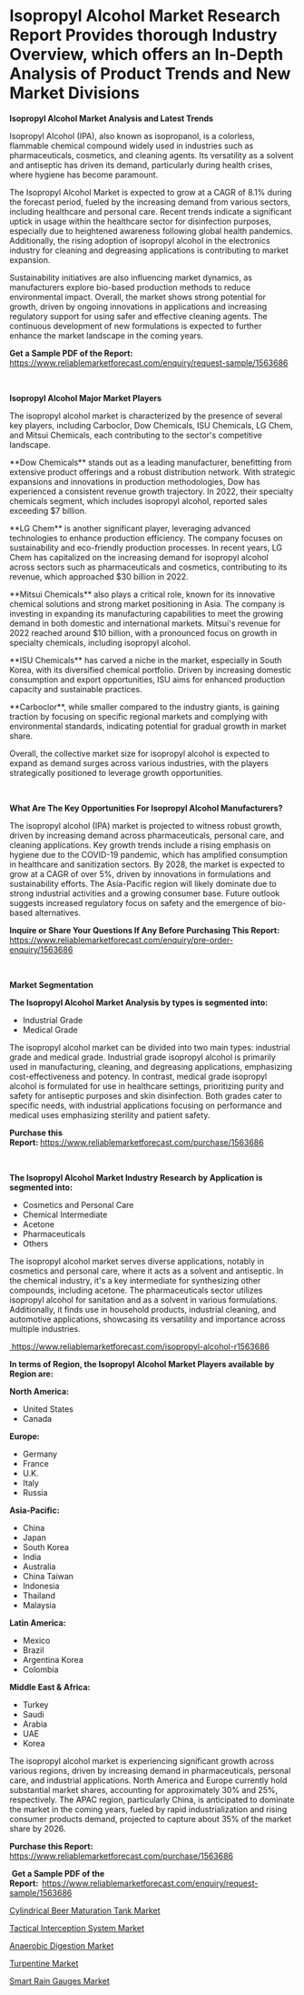 <p><h1>Isopropyl Alcohol Market Research Report Provides thorough Industry Overview, which offers an In-Depth Analysis of Product Trends and New Market Divisions</h1></p><p><strong>Isopropyl Alcohol Market Analysis and Latest Trends</strong></p>
<p><p>Isopropyl Alcohol (IPA), also known as isopropanol, is a colorless, flammable chemical compound widely used in industries such as pharmaceuticals, cosmetics, and cleaning agents. Its versatility as a solvent and antiseptic has driven its demand, particularly during health crises, where hygiene has become paramount.</p><p>The Isopropyl Alcohol Market is expected to grow at a CAGR of 8.1% during the forecast period, fueled by the increasing demand from various sectors, including healthcare and personal care. Recent trends indicate a significant uptick in usage within the healthcare sector for disinfection purposes, especially due to heightened awareness following global health pandemics. Additionally, the rising adoption of isopropyl alcohol in the electronics industry for cleaning and degreasing applications is contributing to market expansion.</p><p>Sustainability initiatives are also influencing market dynamics, as manufacturers explore bio-based production methods to reduce environmental impact. Overall, the market shows strong potential for growth, driven by ongoing innovations in applications and increasing regulatory support for using safer and effective cleaning agents. The continuous development of new formulations is expected to further enhance the market landscape in the coming years.</p></p>
<p><strong>Get a Sample PDF of the Report:&nbsp;</strong> <a href="https://www.reliablemarketforecast.com/enquiry/request-sample/1563686?utm_campaign=2447&utm_medium=2&utm_source=Github&utm_content=ia&utm_term=31032025&utm_id=isopropyl-alcohol">https://www.reliablemarketforecast.com/enquiry/request-sample/1563686</a></p>
<p>&nbsp;</p>
<p><strong>Isopropyl Alcohol Major Market Players</strong></p>
<p><p>The isopropyl alcohol market is characterized by the presence of several key players, including Carboclor, Dow Chemicals, ISU Chemicals, LG Chem, and Mitsui Chemicals, each contributing to the sector's competitive landscape.</p><p>**Dow Chemicals** stands out as a leading manufacturer, benefitting from extensive product offerings and a robust distribution network. With strategic expansions and innovations in production methodologies, Dow has experienced a consistent revenue growth trajectory. In 2022, their specialty chemicals segment, which includes isopropyl alcohol, reported sales exceeding $7 billion.</p><p>**LG Chem** is another significant player, leveraging advanced technologies to enhance production efficiency. The company focuses on sustainability and eco-friendly production processes. In recent years, LG Chem has capitalized on the increasing demand for isopropyl alcohol across sectors such as pharmaceuticals and cosmetics, contributing to its revenue, which approached $30 billion in 2022.</p><p>**Mitsui Chemicals** also plays a critical role, known for its innovative chemical solutions and strong market positioning in Asia. The company is investing in expanding its manufacturing capabilities to meet the growing demand in both domestic and international markets. Mitsui's revenue for 2022 reached around $10 billion, with a pronounced focus on growth in specialty chemicals, including isopropyl alcohol.</p><p>**ISU Chemicals** has carved a niche in the market, especially in South Korea, with its diversified chemical portfolio. Driven by increasing domestic consumption and export opportunities, ISU aims for enhanced production capacity and sustainable practices. </p><p>**Carboclor**, while smaller compared to the industry giants, is gaining traction by focusing on specific regional markets and complying with environmental standards, indicating potential for gradual growth in market share.</p><p>Overall, the collective market size for isopropyl alcohol is expected to expand as demand surges across various industries, with the players strategically positioned to leverage growth opportunities.</p></p>
<p>&nbsp;</p>
<p><strong>What Are The Key Opportunities For Isopropyl Alcohol Manufacturers?</strong></p>
<p><p>The isopropyl alcohol (IPA) market is projected to witness robust growth, driven by increasing demand across pharmaceuticals, personal care, and cleaning applications. Key growth trends include a rising emphasis on hygiene due to the COVID-19 pandemic, which has amplified consumption in healthcare and sanitization sectors. By 2028, the market is expected to grow at a CAGR of over 5%, driven by innovations in formulations and sustainability efforts. The Asia-Pacific region will likely dominate due to strong industrial activities and a growing consumer base. Future outlook suggests increased regulatory focus on safety and the emergence of bio-based alternatives.</p></p>
<p><strong>Inquire or Share Your Questions If Any Before Purchasing This Report:</strong> <a href="https://www.reliablemarketforecast.com/enquiry/pre-order-enquiry/1563686?utm_campaign=2447&utm_medium=2&utm_source=Github&utm_content=ia&utm_term=31032025&utm_id=isopropyl-alcohol">https://www.reliablemarketforecast.com/enquiry/pre-order-enquiry/1563686</a></p>
<p>&nbsp;</p>
<p><strong>Market Segmentation</strong></p>
<p><strong>The Isopropyl Alcohol Market Analysis by types is segmented into:</strong></p>
<p><ul><li>Industrial Grade</li><li>Medical Grade</li></ul></p>
<p><p>The isopropyl alcohol market can be divided into two main types: industrial grade and medical grade. Industrial grade isopropyl alcohol is primarily used in manufacturing, cleaning, and degreasing applications, emphasizing cost-effectiveness and potency. In contrast, medical grade isopropyl alcohol is formulated for use in healthcare settings, prioritizing purity and safety for antiseptic purposes and skin disinfection. Both grades cater to specific needs, with industrial applications focusing on performance and medical uses emphasizing sterility and patient safety.</p></p>
<p><strong>Purchase this Report:&nbsp;</strong><a href="https://www.reliablemarketforecast.com/purchase/1563686?utm_campaign=2447&utm_medium=2&utm_source=Github&utm_content=ia&utm_term=31032025&utm_id=isopropyl-alcohol">https://www.reliablemarketforecast.com/purchase/1563686</a></p>
<p>&nbsp;</p>
<p><strong>The Isopropyl Alcohol Market Industry Research by Application is segmented into:</strong></p>
<p><ul><li>Cosmetics and Personal Care</li><li>Chemical Intermediate</li><li>Acetone</li><li>Pharmaceuticals</li><li>Others</li></ul></p>
<p><p>The isopropyl alcohol market serves diverse applications, notably in cosmetics and personal care, where it acts as a solvent and antiseptic. In the chemical industry, it's a key intermediate for synthesizing other compounds, including acetone. The pharmaceuticals sector utilizes isopropyl alcohol for sanitation and as a solvent in various formulations. Additionally, it finds use in household products, industrial cleaning, and automotive applications, showcasing its versatility and importance across multiple industries.</p></p>
<p><a href="https://www.reliablemarketforecast.com/isopropyl-alcohol-r1563686?utm_campaign=2447&utm_medium=2&utm_source=Github&utm_content=ia&utm_term=31032025&utm_id=isopropyl-alcohol">&nbsp;https://www.reliablemarketforecast.com/isopropyl-alcohol-r1563686</a></p>
<p><strong>In terms of Region, the Isopropyl Alcohol Market Players available by Region are:</strong></p>
<p>
    <p> <strong> North America: </strong>
        <ul>
            <li>United States</li>
            <li>Canada</li>
        </ul>
        </p> 
    <p> <strong> Europe: </strong>
        <ul>
            <li>Germany</li>
            <li>France</li>
            <li>U.K.</li>
            <li>Italy</li>
            <li>Russia</li>
        </ul>
        </p> 
    <p> <strong> Asia-Pacific: </strong>
        <ul>
            <li>China</li>
            <li>Japan</li>
            <li>South Korea</li>
            <li>India</li>
            <li>Australia</li>
            <li>China Taiwan</li>
            <li>Indonesia</li>
            <li>Thailand</li>
            <li>Malaysia</li>
        </ul>
        </p> 
    <p> <strong> Latin America: </strong>
        <ul>
            <li>Mexico</li>
            <li>Brazil</li>
            <li>Argentina Korea</li>
            <li>Colombia</li>
        </ul>
        </p> 
    <p> <strong> Middle East & Africa: </strong>
        <ul>
            <li>Turkey</li>
            <li>Saudi</li>
            <li>Arabia</li>
            <li>UAE</li>
            <li>Korea</li>
        </ul>
    </p>
    </p>
<p><p>The isopropyl alcohol market is experiencing significant growth across various regions, driven by increasing demand in pharmaceuticals, personal care, and industrial applications. North America and Europe currently hold substantial market shares, accounting for approximately 30% and 25%, respectively. The APAC region, particularly China, is anticipated to dominate the market in the coming years, fueled by rapid industrialization and rising consumer products demand, projected to capture about 35% of the market share by 2026.</p></p>
<p><strong>Purchase this Report: </strong><a href="https://www.reliablemarketforecast.com/purchase/1563686?utm_campaign=2447&utm_medium=2&utm_source=Github&utm_content=ia&utm_term=31032025&utm_id=isopropyl-alcohol">https://www.reliablemarketforecast.com/purchase/1563686</a></p>
<p>&nbsp;<strong>Get a Sample PDF of the Report:&nbsp;&nbsp;</strong><a href="https://www.reliablemarketforecast.com/enquiry/request-sample/1563686?utm_campaign=2447&utm_medium=2&utm_source=Github&utm_content=ia&utm_term=31032025&utm_id=isopropyl-alcohol">https://www.reliablemarketforecast.com/enquiry/request-sample/1563686</a></p>
<p><strong></strong></p>
<p><p><a href="https://www.linkedin.com/pulse/latest-trend-analysis-cylindrical-beer-maturation-h4qtc?utm_campaign=2447&utm_medium=2&utm_source=Github&utm_content=ia&utm_term=31032025&utm_id=isopropyl-alcohol">Cylindrical Beer Maturation Tank Market</a></p><p><a href="https://www.linkedin.com/pulse/global-tactical-interception-system-market-exploring-share-trends-ni9kc?utm_campaign=2447&utm_medium=2&utm_source=Github&utm_content=ia&utm_term=31032025&utm_id=isopropyl-alcohol">Tactical Interception System Market</a></p><p><a href="https://github.com/grimssummouc/Market-Research-Report-List-1/blob/main/anaerobic-digestion-market.md?utm_campaign=2447&utm_medium=2&utm_source=Github&utm_content=ia&utm_term=31032025&utm_id=isopropyl-alcohol">Anaerobic Digestion Market</a></p><p><a href="https://github.com/piskofraisel/Market-Research-Report-List-1/blob/main/turpentine-market.md?utm_campaign=2447&utm_medium=2&utm_source=Github&utm_content=ia&utm_term=31032025&utm_id=isopropyl-alcohol">Turpentine Market</a></p><p><a href="https://www.linkedin.com/pulse/whats-driving-smart-rain-gauges-market-2025-2032-bth6c?utm_campaign=2447&utm_medium=2&utm_source=Github&utm_content=ia&utm_term=31032025&utm_id=isopropyl-alcohol">Smart Rain Gauges Market</a></p></p>
